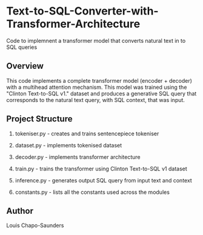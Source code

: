 # Text-to-SQL-Converter-with-Transformer-Architecture
Code to implemnent a transformer model that converts natural text in to SQL queries  

## Overview

This code implements a complete transformer model (encoder + decoder) with a multihead attention mechanism. This model was trained using the "Clinton Text-to-SQL v1." dataset and produces a generative SQL query that corresponds to the natural text query, with SQL context, that was input. 

## Project Structure 

1. tokeniser.py - creates and trains sentencepiece tokeniser
  
2. dataset.py -  implements tokenised dataset
   
3. decoder.py - implements transformer architecture 

4. train.py - trains the transformer using Clinton Text-to-SQL v1 dataset

5. inference.py - generates output SQL query from input text and context 

6. constants.py - lists all the constants used across the modules 
    
## Author 

Louis Chapo-Saunders
